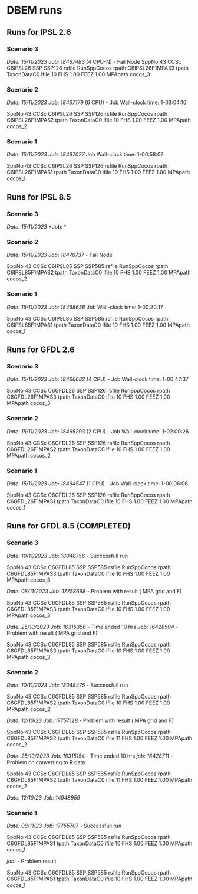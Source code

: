 # DBEM runs

## Runs for IPSL 2.6

### Scenario 3
*Date: 15/11/2023*
*Job: 18467483* (4 CPU-N) - Fail Node
 SppNo           43
 CCSc C6IPSL26
 SSP SSP126
 rsfile RunSppCocos
 rpath C6IPSL26F1MPAS3
 tpath TaxonDataC0
 ifile 10
 FHS    1.00
 FEEZ    1.00
 MPApath cocos_3

### Scenario 2
*Date: 15/11/2023*
*Job: 18467179* (6 CPU) - Job Wall-clock time: 1-03:04:16

 SppNo           43
 CCSc C6IPSL26
 SSP SSP126
 rsfile RunSppCocos
 rpath C6IPSL26F1MPAS2
 tpath TaxonDataC0
 ifile 10
 FHS    1.00
 FEEZ    1.00
 MPApath cocos_2

### Scenario 1
*Date: 15/11/2023*
*Job: 18467027* Job Wall-clock time: 1-00:58:07

 SppNo           43
 CCSc C6IPSL26
 SSP SSP126
 rsfile RunSppCocos
 rpath C6IPSL26F1MPAS1
 tpath TaxonDataC0
 ifile 10
 FHS    1.00
 FEEZ    1.00
 MPApath cocos_1


## Runs for IPSL 8.5

### Scenario 3

*Date: 15/11/2023*
*Job: * 

 
### Scenario 2

*Date: 15/11/2023*
*Job: 18470737* - Fail Node

SppNo           43
 CCSc C6IPSL85
 SSP SSP585
 rsfile RunSppCocos
 rpath C6IPSL85F1MPAS2
 tpath TaxonDataC0
 ifile 10
 FHS    1.00
 FEEZ    1.00
 MPApath cocos_2


### Scenario 1

*Date: 15/11/2023*
*Job: 18468638* Job Wall-clock time: 1-00:20:17

SppNo           43
 CCSc C6IPSL85
 SSP SSP585
 rsfile RunSppCocos
 rpath C6IPSL85F1MPAS1
 tpath TaxonDataC0
 ifile 10
 FHS    1.00
 FEEZ    1.00
 MPApath cocos_1

## Runs for GFDL 2.6

### Scenario 3
*Date: 15/11/2023*
*Job: 18466682* (4 CPU) - Job Wall-clock time: 1-00:47:37

SppNo           43
 CCSc C6GFDL26
 SSP SSP126
 rsfile RunSppCocos
 rpath C6GFDL26F1MPAS3
 tpath TaxonDataC0
 ifile 10
 FHS    1.00
 FEEZ    1.00
 MPApath cocos_3


### Scenario 2
*Date: 15/11/2023*
*Job: 18465293* (2 CPU) - Job Wall-clock time: 1-02:00:26

 SppNo           43
 CCSc C6GFDL26
 SSP SSP126
 rsfile RunSppCocos
 rpath C6GFDL26F1MPAS2
 tpath TaxonDataC0
 ifile 10
 FHS    1.00
 FEEZ    1.00
 MPApath cocos_2

### Scenario 1

*Date: 15/11/2023*
*Job: 18464547* (1 CPU) - Job Wall-clock time: 1-00:06:06

 SppNo           43
 CCSc C6GFDL26
 SSP SSP126
 rsfile RunSppCocos
 rpath C6GFDL26F1MPAS1
 tpath TaxonDataC0
 ifile 10
 FHS    1.00
 FEEZ    1.00
 MPApath cocos_1

## Runs for GFDL 8.5 (COMPLETED)

### Scenario 3

*Date: 10/11/2023*
*Job: 18048756* - Successfull run

SppNo           43
 CCSc C6GFDL85
 SSP SSP585
 rsfile RunSppCocos
 rpath C6GFDL85F1MPAS3
 tpath TaxonDataC0
 ifile 10
 FHS    1.00
 FEEZ    1.00
 MPApath cocos_3


 *Date: 08/11/2023*
*Job: 17758698* - Problem with result ( MPA grid and F)

SppNo           43
 CCSc C6GFDL85
 SSP SSP585
 rsfile RunSppCocos
 rpath C6GFDL85F1MPAS3
 tpath TaxonDataC0
 ifile 10
 FHS    1.00
 FEEZ    1.00
 MPApath cocos_3


*Date: 25/10/2023*
*Job: 16315356* - Time ended 10 hrs 
*Job: 16428504* - Problem with result ( MPA grid and F)

 SppNo           43
 CCSc C6GFDL85
 SSP SSP585
 rsfile RunSppCocos
 rpath C6GFDL85F1MPAS3
 tpath TaxonDataC0
 ifile 10
 FHS    1.00
 FEEZ    1.00
 MPApath cocos_3
 
### Scenario 2

*Date: 10/11/2023*
*Job: 18048475* - Successfull run
                                               
 SppNo           43
 CCSc C6GFDL85
 SSP SSP585
 rsfile RunSppCocos
 rpath C6GFDL85F1MPAS2
 tpath TaxonDataC0
 ifile 10
 FHS    1.00
 FEEZ    1.00
 MPApath cocos_2

*Date: 12/10/23*
*Job: 17757128* - Problem with result ( MPA grid and F)

SppNo           43
 CCSc C6GFDL85
 SSP SSP585
 rsfile RunSppCocos
 rpath C6GFDL85F1MPAS2
 tpath TaxonDataC0
 ifile 11
 FHS    1.00
 FEEZ    1.00
 MPApath cocos_2

*Date: 25/10/2023*
*Job: 16315154* - Time ended 10 hrs 
*job: 16428711* - Problem on converting to R data
 
SppNo           43
 CCSc C6GFDL85
 SSP SSP585
 rsfile RunSppCocos
 rpath C6GFDL85F1MPAS2
 tpath TaxonDataC0
 ifile 11
 FHS    1.00
 FEEZ    1.00
 MPApath cocos_2
 
*Date: 12/10/23*
*Job: 14948959*

### Scenario 1

*Date: 08/11/23*
*Job: 17755707* - Successfull run

 SppNo           43
 CCSc C6GFDL85
 SSP SSP585
 rsfile RunSppCocos
 rpath C6GFDL85F1MPAS1
 tpath TaxonDataC0
 ifile 10
 FHS    1.00
 FEEZ    1.00
 MPApath cocos_1

*job:* - Problem result

SppNo           43
 CCSc C6GFDL85
 SSP SSP585
 rsfile RunSppCocos
 rpath C6GFDL85F1MPAS1
 tpath TaxonDataC0
 ifile 10
 FHS    1.00
 FEEZ    1.00
 MPApath cocos_1 
 

